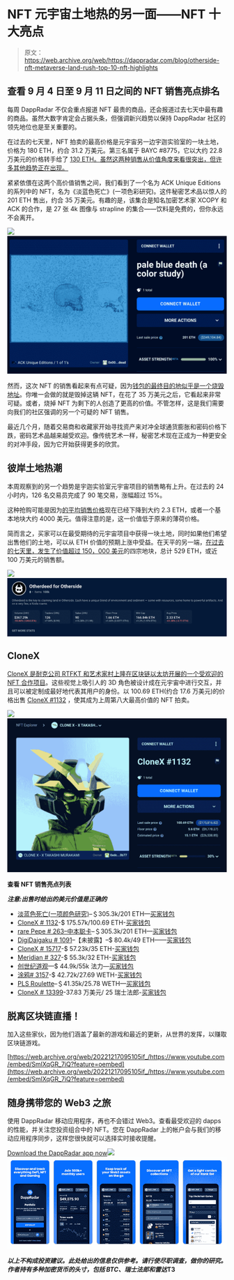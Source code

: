 # NFT 元宇宙土地热的另一面——NFT 十大亮点

> 原文：<https://web.archive.org/web/https://dappradar.com/blog/otherside-nft-metaverse-land-rush-top-10-nft-highlights>

## 查看 9 月 4 日至 9 月 11 日之间的 NFT 销售亮点排名

每周 DappRadar 不仅会重点报道 NFT 最贵的商品，还会报道过去七天中最有趣的商品。虽然大数字肯定会占据头条，但强调新兴趋势以保持 DappRadar 社区的领先地位也是至关重要的。

在过去的七天里，NFT 拍卖的最高价格是元宇宙另一边宇迦实验室的一块土地，价格为 180 ETH，约合 31.2 万美元。第三名属于 BAYC #8775，它以大约 22.8 万美元的价格转手给了 [130 ETH。虽然这两种销售从价值角度来看很突出，但许多其他趋势正在出现。](https://web.archive.org/web/20221217095105/https://dappradar.com/hub/assets/eth/0xbc4ca0eda7647a8ab7c2061c2e118a18a936f13d/8775)

紧紧依偎在这两个高价值销售之间，我们看到了一个名为 ACK Unique Editions 的系列中的 NFT，名为《淡蓝色死亡》(一项色彩研究)。这件秘密艺术品以惊人的 201 ETH 售出，约合 35 万美元。有趣的是，该集合是知名加密艺术家 XCOPY 和 ACK 的合作，是 27 张 4k 图像与 strapline 的集合——饮料是免费的，但你永远不会离开。

![](img/e5a58e18ae5827343c9950262684818a.png)![](img/c15c691f5d4f47d6db32d37e184312a1.png)

然而，这次 NFT 的销售看起来有点可疑，因为[钱包的最终目的地似乎是一个烧毁地址](https://web.archive.org/web/20221217095105/https://dappradar.com/hub/wallet/eth/0x000000000000000000000000000000000000dead)。你唯一会做的就是毁掉这辆 NFT，在花了 35 万美元之后，它看起来非常可疑。或者，烧掉 NFT 为剩下的人创造了更高的价值。不管怎样，这是我们需要向我们的社区强调的另一个可疑的 NFT 销售。

最近几个月，随着交易商和收藏家开始寻找资产来对冲全球通货膨胀和密码价格下跌，密码艺术品越来越受欢迎。像传统艺术一样，秘密艺术现在正成为一种更安全的对冲手段，因为它开始获得更多的欣赏。

## 彼岸土地热潮

本周观察到的另一个趋势是宇迦实验室元宇宙项目的销售略有上升。在过去的 24 小时内，126 名交易员完成了 90 笔交易，涨幅超过 15%。

这种抢购可能是因为[的平均销售价格](https://web.archive.org/web/20221217095105/https://dappradar.com/hub/nft-explorer/collection/otherdeed-for-otherside)现在已经下降到大约 2.3 ETH，或者一个基本地块大约 4000 美元。值得注意的是，这一价值低于原来的薄荷价格。

简而言之，买家可以在最受期待的元宇宙项目中获得一块土地，同时如果他们希望出售他们的土地，可以从 ETH 价值的预期上涨中受益。在天平的另一端，[在过去的七天里，发生了价值超过 150，000 美元](https://web.archive.org/web/20221217095105/https://dappradar.com/nft/sales/1)的四宗地块，总计 529 ETH，或近 100 万美元的销售额。

![](img/4af63c552505895310f0d179f7cdcb21.png)![](img/7c4874a8e850ad6286f10fc5ec07f6d4.png)

## CloneX

[CloneX 是耐克公司 RTFKT 和艺术家村上隆在区块链以太坊开展的一个受欢迎的 NFT 合作项目](https://web.archive.org/web/20221217095105/https://dappradar.com/hub/nft-explorer/collection/clonex)。这些视觉上吸引人的 3D 角色被设计成在元宇宙中进行交互，并且可以被定制成最好地代表其用户的身份。以 100.69 ETH(约合 17.6 万美元)的价格出售 [CloneX #1132](https://web.archive.org/web/20221217095105/https://dappradar.com/hub/assets/eth/0x49cf6f5d44e70224e2e23fdcdd2c053f30ada28b/8259) ，使其成为上周第八大最高价值的 NFT 拍卖。

![](img/02a8b7db7efa5d7af7f4526c41a374ab.png)![](img/415fa0c889704b176b73bfaf9c4f4281.png)

**查看 NFT 销售亮点列表**

***注意:出售时给出的美元价值是正确的***

*   [淡蓝色死亡(一项颜色研究)](https://web.archive.org/web/20221217095105/https://dappradar.com/hub/assets/eth/0xd33bc0af2dc4e39cbaef4beff8d1fb3c00c2e7a3/58)–＄305.3k/201 ETH—[买家钱包](https://web.archive.org/web/20221217095105/https://dappradar.com/hub/assets/eth/0xd33bc0af2dc4e39cbaef4beff8d1fb3c00c2e7a3/58)
*   [CloneX # 1132](https://web.archive.org/web/20221217095105/https://dappradar.com/hub/assets/eth/0x49cf6f5d44e70224e2e23fdcdd2c053f30ada28b/8259)-$ 175.57k/100.69 ETH-[买家钱包](https://web.archive.org/web/20221217095105/https://dappradar.com/hub/assets/eth/0x49cf6f5d44e70224e2e23fdcdd2c053f30ada28b/8259)
*   [rare Pepe # 263–中本聪卡](https://web.archive.org/web/20221217095105/https://dappradar.com/hub/assets/eth/0x82c7a8f707110f5fbb16184a5933e9f78a34c6ab/15800541396006671)–＄305.3k/201 ETH—[买家钱包](https://web.archive.org/web/20221217095105/https://dappradar.com/hub/wallet/eth/0x51787a2c56d710c68140bdadefd3a98bff96feb4)
*   [DigiDaigaku # 1091](https://web.archive.org/web/20221217095105/https://dappradar.com/hub/assets/eth/0xd1258db6ac08eb0e625b75b371c023da478e94a9/1091)–【未披露】–$ 80.4k/49 ETH——[买家钱包](https://web.archive.org/web/20221217095105/https://dappradar.com/hub/wallet/eth/0x29b3340f6c8e292a65ab5067632fe7e65fcb7b12)
*   [CloneX # 15717](https://web.archive.org/web/20221217095105/https://dappradar.com/hub/assets/eth/0x49cf6f5d44e70224e2e23fdcdd2c053f30ada28b/7065)-$ 57.23k/35 ETH-[买家钱包](https://web.archive.org/web/20221217095105/https://dappradar.com/hub/wallet/eth/0xb78d9c405dc594fd83710489add09117e2433dd6)
*   [Meridian # 327](https://web.archive.org/web/20221217095105/https://dappradar.com/hub/assets/eth/0xa7d8d9ef8d8ce8992df33d8b8cf4aebabd5bd270/163000327)-$ 55.3k/32 ETH-[买家钱包](https://web.archive.org/web/20221217095105/https://dappradar.com/hub/wallet/eth/0x9b167ae7a58a1916c2a7bd011e4e5445d34ece79)
*   [创世纪道观](https://web.archive.org/web/20221217095105/https://dappradar.com/hub/assets/eth/0x959e104e1a4db6317fa58f8295f586e1a978c297/4560)—$ 44.9k/55k 法力—[买家钱包](https://web.archive.org/web/20221217095105/https://dappradar.com/hub/wallet/eth/0x267b7f300badd048efe4b9b77ff354e868904e78)
*   [涂鸦# 3157](https://web.archive.org/web/20221217095105/https://dappradar.com/hub/assets/eth/0x8a90cab2b38dba80c64b7734e58ee1db38b8992e/3157)-$ 42.72k/27.69 WETH-[买家钱包](https://web.archive.org/web/20221217095105/https://dappradar.com/hub/wallet/eth/0x44264b208419fbcf8053f9cd9f087b7225ab6bb1)
*   [PLS Roulette](https://web.archive.org/web/20221217095105/https://dappradar.com/hub/assets/eth/0x8b947d5d33c9b664b91d41e8118bdea99979eadb/1)–＄41.35k/25.78 WETH—[买家钱包](https://web.archive.org/web/20221217095105/https://dappradar.com/hub/wallet/eth/0x435bf47e91fe2874e83a31ded583702b9d18fdbb)
*   [CloneX # 13399](https://web.archive.org/web/20221217095105/https://dappradar.com/hub/assets/eth/0x49cf6f5d44e70224e2e23fdcdd2c053f30ada28b/2960)-37.83 万美元/ 25 瑞士法郎-[买家钱包](https://web.archive.org/web/20221217095105/https://dappradar.com/hub/wallet/eth/0xdc6f3b6e8f6eafab2094f9a733a371b78a7f3b77)

## 脱离区块链直播！

加入这些家伙，因为他们涵盖了最新的游戏和最近的更新，从世界的发挥，以赚取区块链游戏。

[https://web.archive.org/web/20221217095105if_/https://www.youtube.com/embed/SmlXqGR_7iQ?feature=oembed](https://web.archive.org/web/20221217095105if_/https://www.youtube.com/embed/SmlXqGR_7iQ?feature=oembed)

## 随身携带您的 Web3 之旅

使用 DappRadar 移动应用程序，再也不会错过 Web3。查看最受欢迎的 dapps 的性能，并关注您投资组合中的 NFT。您在 DappRadar 上的帐户会与我们的移动应用程序同步，这样您很快就可以选择实时接收提醒。

[Download the DappRadar app now](https://web.archive.org/web/20221217095105/https://dappradar.app.link/blog)[](https://web.archive.org/web/20221217095105/https://play.google.com/store/apps/details?id=com.portfolio.dappradar)[![](img/a3634373d68930c5d4e8a7fce618f91f.png)<picture>![](img/7ad2d38f05e17523901ab238adecf00e.png)</picture>](https://web.archive.org/web/20221217095105/https://play.google.com/store/apps/details?id=com.portfolio.dappradar)

***以上不构成投资建议。此处给出的信息仅供参考。请行使尽职调查，做你的研究。作者持有多种加密货币的头寸，包括 BTC、瑞士法郎和雷达*T3**